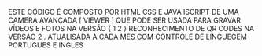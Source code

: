 ESTE CÓDIGO É COMPOSTO POR  HTML CSS E JAVA ISCRIPT DE UMA CAMERA AVANÇADA [ VIEWER ] QUE PODE SER USADA PARA GRAVAR VÍDEOS E FOTOS NA VERSÃO {  1  2  } RECONHECIMENTO DE QR CODES NA VERSÃO 2 . ATUALISADA A CADA MES COM CONTROLE DE LÍNGUEGEM PORTUGUES E INGLES
